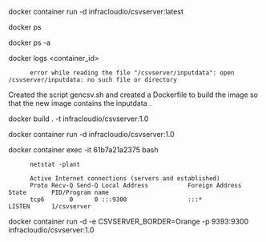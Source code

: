docker container run -d infracloudio/csvserver:latest 

docker ps

docker ps -a

docker logs <container_id>
          
          error while reading the file "/csvserver/inputdata": open /csvserver/inputdata: no such file or directory

Created the script gencsv.sh and created a Dockerfile to build the image so that the new image contains the inputdata . 

docker build . -t infracloudio/csvserver:1.0

docker container run -d infracloudio/csvserver:1.0

docker container exec -it 61b7a21a2375 bash 

          netstat -plant

          Active Internet connections (servers and established)
          Proto Recv-Q Send-Q Local Address           Foreign Address         State       PID/Program name    
          tcp6       0      0 :::9300                 :::*                    LISTEN      1/csvserver    


docker container run -d -e CSVSERVER_BORDER=Orange -p 9393:9300 infracloudio/csvserver:1.0
